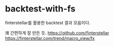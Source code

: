 ﻿# backtest-with-fs
finterstellar를 활용한 backtest 결과 모음이다.

꽤 간편하게 잘 만든 듯.
https://github.com/finterstellar
https://finterstellar.com/trend/macro_view/fx
